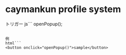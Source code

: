 # caymankun profile system

トリガー
js```
openPopup();
```

例
html```
<button onclick="openPopup()">sample</button>
```
